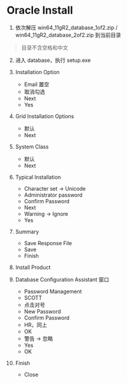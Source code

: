 # Oracle Install

1. 依次解压 win64_11gR2_database_1of2.zip / win64_11gR2_database_2of2.zip 到当前目录

> 目录不含空格和中文

2. 进入 database，执行 setup.exe

3. Installation Option
    - Email 置空
    - 取消勾选
    - Next
    - Yes
    
4. Grid Installation Options
    - 默认
    - Next
    
5. System Class    
    - 默认
    - Next
    
6. Typical Installation   
    - Character set -> Unicode 
    - Administrator password
    - Confirm Password
    - Next
    - Warning -> Ignore
    - Yes
    
7. Summary
    - Save Response File 
    - Save
    - Finish
    
8. Install Product    

9. Database Configuration Assistant 窗口
    - Password Management
    - SCOTT
    - 点击对号
    - New Password
    - Confirm Password
    - HR，同上
    - OK
    - 警告 -> 忽略
    - Yes
    - OK
    
10. Finish
    - Close    
